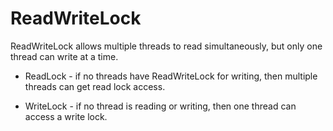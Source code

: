# ReadWriteLock

ReadWriteLock allows multiple threads to read simultaneously, but only one thread can write at a time.

* ReadLock - if no threads have ReadWriteLock for writing, then multiple threads can get read lock access.

* WriteLock - if no thread is reading or writing, then one thread can access a write lock.
